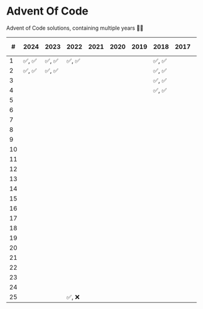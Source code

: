 # Advent Of Code

Advent of Code solutions, containing multiple years 🎄✨

| #   | 2024   | 2023   | 2022   | 2021 | 2020 | 2019 | 2018   | 2017 |  2016  | 2015 🎄 |
| --- | ------ | ------ | ------ | ---- | ---- | ---- | ------ | ---- | :----: | ------- |
| 1   | ✅, ✅ | ✅, ✅ | ✅, ✅ |      |      |      | ✅, ✅ |      | ✅, ✅ | ✅, ✅  |
| 2   | ✅, ✅ | ✅, ✅ |        |      |      |      | ✅, ✅ |      |        | ✅, ✅  |
| 3   |        |        |        |      |      |      | ✅, ✅ |      |        | ✅, ✅  |
| 4   |        |        |        |      |      |      | ✅, ✅ |      |        | ✅, ✅  |
| 5   |        |        |        |      |      |      |        |      |        | ✅, ✅  |
| 6   |        |        |        |      |      |      |        |      |        | ✅, ✅  |
| 7   |        |        |        |      |      |      |        |      |        | ✅, ✅  |
| 8   |        |        |        |      |      |      |        |      |        | ✅, ✅  |
| 9   |        |        |        |      |      |      |        |      |        | ✅, ✅  |
| 10  |        |        |        |      |      |      |        |      |        | ✅, ✅  |
| 11  |        |        |        |      |      |      |        |      |        | ✅, ✅  |
| 12  |        |        |        |      |      |      |        |      |        | ✅, ✅  |
| 13  |        |        |        |      |      |      |        |      |        | ✅, ✅  |
| 14  |        |        |        |      |      |      |        |      |        | ✅, ✅  |
| 15  |        |        |        |      |      |      |        |      |        | ✅, ✅  |
| 16  |        |        |        |      |      |      |        |      |        | ✅, ✅  |
| 17  |        |        |        |      |      |      |        |      |        | ✅, ✅  |
| 18  |        |        |        |      |      |      |        |      |        | ✅, ✅  |
| 19  |        |        |        |      |      |      |        |      |        | ✅, ✅  |
| 20  |        |        |        |      |      |      |        |      |        | ✅, ✅  |
| 21  |        |        |        |      |      |      |        |      |        | ✅, ✅  |
| 22  |        |        |        |      |      |      |        |      |        | ✅, ✅  |
| 23  |        |        |        |      |      |      |        |      |        | ✅, ✅  |
| 24  |        |        |        |      |      |      |        |      |        | ✅, ✅  |
| 25  |        |        | ✅, ❌ |      |      |      |        |      |        | 🎄      |
